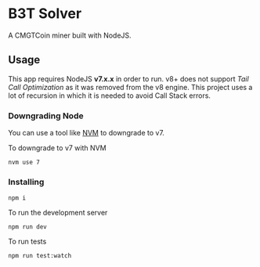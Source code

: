 # B3T Solver
A CMGTCoin miner built with NodeJS.

## Usage

This app requires NodeJS **v7.x.x** in order to run. v8+ does not support *Tail Call Optimization* as it was removed from the v8 engine. This project uses a lot of recursion in which it is needed to avoid Call Stack errors.

### Downgrading Node
You can use a tool like [NVM](https://github.com/creationix/nvm) to downgrade to v7.

To downgrade to v7 with NVM

```nvm use 7```

### Installing
```npm i```

To run the development server

```npm run dev```

To run tests

```npm run test:watch```